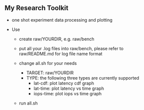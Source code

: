 ## My Research Toolkit ##

  - one shot experiment data processing and plotting

  - Use

    * create raw/YOURDIR, e.g. raw/bench

    * put all your .log files into raw/bench, please refer to raw/README.md for
    log file name format

    * change all.sh for your needs
      - TARGET: raw/YOURDIR
      - TYPE: the following three types are currently supported
        * lat-cdf: plot latency cdf graph
        * lat-time: plot latency vs time graph
        * iops-time: plot iops vs time graph

    * run all.sh
